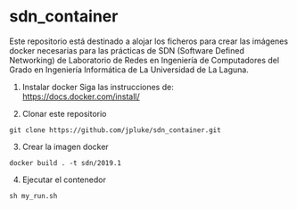 # sdn_container

Este repositorio está destinado a alojar los ficheros para crear las imágenes docker necesarias para las prácticas de SDN (Software Defined Networking) de Laboratorio de Redes en Ingeniería de Computadores del Grado en Ingeniería Informática de La Universidad de La Laguna.

1. Instalar docker
Siga las instrucciones de: https://docs.docker.com/install/

2. Clonar este repositorio
```
git clone https://github.com/jpluke/sdn_container.git
```
3. Crear la imagen docker
```
docker build . -t sdn/2019.1
```
4. Ejecutar el contenedor
```
sh my_run.sh
```
